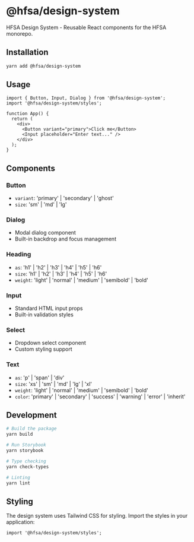 # @hfsa/design-system

HFSA Design System - Reusable React components for the HFSA monorepo.

## Installation

```bash
yarn add @hfsa/design-system
```

## Usage

```tsx
import { Button, Input, Dialog } from '@hfsa/design-system';
import '@hfsa/design-system/styles';

function App() {
  return (
    <div>
      <Button variant="primary">Click me</Button>
      <Input placeholder="Enter text..." />
    </div>
  );
}
```

## Components

### Button

- `variant`: 'primary' | 'secondary' | 'ghost'
- `size`: 'sm' | 'md' | 'lg'

### Dialog

- Modal dialog component
- Built-in backdrop and focus management

### Heading

- `as`: 'h1' | 'h2' | 'h3' | 'h4' | 'h5' | 'h6'
- `size`: 'h1' | 'h2' | 'h3' | 'h4' | 'h5' | 'h6'
- `weight`: 'light' | 'normal' | 'medium' | 'semibold' | 'bold'

### Input

- Standard HTML input props
- Built-in validation styles

### Select

- Dropdown select component
- Custom styling support

### Text

- `as`: 'p' | 'span' | 'div'
- `size`: 'xs' | 'sm' | 'md' | 'lg' | 'xl'
- `weight`: 'light' | 'normal' | 'medium' | 'semibold' | 'bold'
- `color`: 'primary' | 'secondary' | 'success' | 'warning' | 'error' | 'inherit'

## Development

```bash
# Build the package
yarn build

# Run Storybook
yarn storybook

# Type checking
yarn check-types

# Linting
yarn lint
```

## Styling

The design system uses Tailwind CSS for styling. Import the styles in your application:

```tsx
import '@hfsa/design-system/styles';
```
